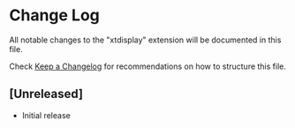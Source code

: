 # Change Log

All notable changes to the "xtdisplay" extension will be documented in this file.

Check [Keep a Changelog](http://keepachangelog.com/) for recommendations on how to structure this file.

## [Unreleased]

- Initial release